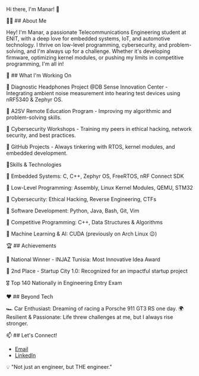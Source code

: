 Hi there, I'm Manar! 🚀

👩‍💻 ## About Me

Hey! I'm Manar, a passionate Telecommunications Engineering student at ENIT, with a deep love for embedded systems, IoT, and automotive technology. 
I thrive on low-level programming, cybersecurity, and problem-solving, and I'm always up for a challenge. 
Whether it's developing firmware, optimizing kernel modules, or pushing my limits in competitive programming, I'm all in!



🌱 ## What I'm Working On

🔹 Diagnostic Headphones Project @DB Sense Innovation Center - Integrating ambient noise measurement into hearing test devices using nRF5340 & Zephyr OS.

🔹 A2SV Remote Education Program - Improving my algorithmic and problem-solving skills.

🔹 Cybersecurity Workshops - Training my peers in ethical hacking, network security, and best practices.

🔹 GitHub Projects - Always tinkering with RTOS, kernel modules, and embedded development.




🚀Skills & Technologies

🔸 Embedded Systems: C, C++, Zephyr OS, FreeRTOS, nRF Connect SDK

🔸 Low-Level Programming: Assembly, Linux Kernel Modules, QEMU, STM32

🔸 Cybersecurity: Ethical Hacking, Reverse Engineering, CTFs

🔸 Software Development: Python, Java, Bash, Git, Vim

🔸 Competitive Programming: C++, Data Structures & Algorithms

🔸 Machine Learning & AI: CUDA (previously on Arch Linux 😉)




🏆 ## Achievements

🏅 National Winner - INJAZ Tunisia: Most Innovative Idea Award

🥈 2nd Place - Startup City 1.0: Recognized for an impactful startup project

🎖 Top 140 Nationally in Engineering Entry Exam




❤️ ## Beyond Tech

🏎 Car Enthusiast: Dreaming of racing a Porsche 911 GT3 RS one day.
🌍 Resilient & Passionate: Life threw challenges at me, but I always rise stronger.



📫 ## Let's Connect!

- [Email](mailto:your-mighrimanar11@gmail.com)
- [LinkedIn](https://www.linkedin.com/in/manar-mighri/)

💡 "Not just an engineer, but THE engineer."
